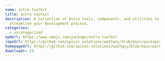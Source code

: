 ```yaml
---
name: astro-toolkit
title: astro-toolkit
description: A collection of Astro tools, components, and utilities to
  streamline your development process.
categories:
  - uncategorized
npmUrl: https://www.npmjs.com/package/astro-toolkit
repoUrl: https://github.com/spices-solutions/wathqny/blob/main/packages/astro-toolkit/README.md
homepageUrl: https://github.com/spices-solutions/wathqny/blob/main/packages/astro-toolkit/README.md
downloads: 23
---
```

